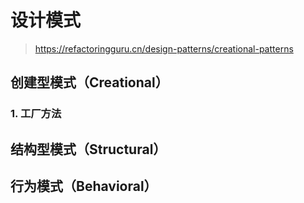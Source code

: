 # 设计模式
> https://refactoringguru.cn/design-patterns/creational-patterns

## 创建型模式（Creational）

### 1. 工厂方法


## 结构型模式（Structural）


## 行为模式（Behavioral）